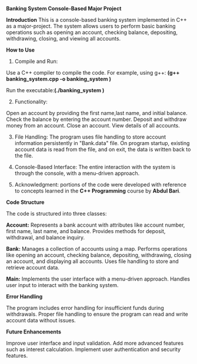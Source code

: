 **Banking System Console-Based Major Project**

**Introduction**
This is a console-based banking system implemented in C++ as a major-project. The system allows users to perform basic banking operations such as opening an account, checking balance, depositing, withdrawing, closing, and viewing all accounts.

**How to Use**
1) Compile and Run:

Use a C++ compiler to compile the code. For example, using g++: **(g++ banking_system.cpp -o banking_system
)**

Run the executable:**(./banking_system
)**

2) Functionality:

Open an account by providing the first name,last name, and initial balance.
Check the balance by entering the account number.
Deposit and withdraw money from an account.
Close an account.
View details of all accounts.

3) File Handling:
The program uses file handling to store account information persistently in "Bank.data" file.
On program startup, existing account data is read from the file, and on exit, the data is written back to the file.

4) Console-Based Interface:
The entire interaction with the system is through the console, with a menu-driven approach.

5) Acknowledgment:
portions of the code were developed with reference to concepts learned in the **C++ Programming** course by **Abdul Bari**.

**Code Structure**

The code is structured into three classes:

**Account:**
Represents a bank account with attributes like account number, first name, last name, and balance.
Provides methods for deposit, withdrawal, and balance inquiry.

**Bank:**
Manages a collection of accounts using a map.
Performs operations like opening an account, checking balance, depositing, withdrawing, closing an account, and displaying all accounts.
Uses file handling to store and retrieve account data.

**Main:**
Implements the user interface with a menu-driven approach.
Handles user input to interact with the banking system.

**Error Handling**

The program includes error handling for insufficient funds during withdrawals.
Proper file handling to ensure the program can read and write account data without issues.


**Future Enhancements**

Improve user interface and input validation.
Add more advanced features such as interest calculation.
Implement user authentication and security features.
